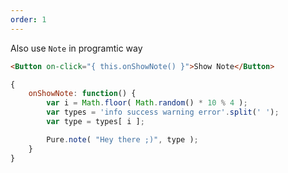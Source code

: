 ```yaml
---
order: 1
---
```


Also use `Note` in programtic way

```html
<Button on-click="{ this.onShowNote() }">Show Note</Button>
```

```js
{
	onShowNote: function() {
		var i = Math.floor( Math.random() * 10 % 4 );
		var types = 'info success warning error'.split(' ');
		var type = types[ i ];

		Pure.note( "Hey there ;)", type );
	}
}
```
